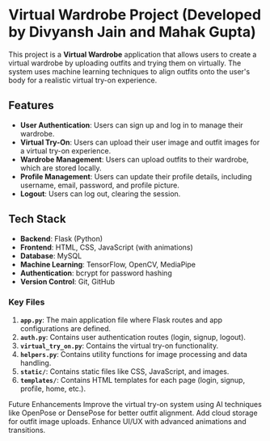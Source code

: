 # Virtual Wardrobe Project (Developed by Divyansh Jain and Mahak Gupta)

This project is a **Virtual Wardrobe** application that allows users to create a virtual wardrobe by uploading outfits and trying them on virtually. The system uses machine learning techniques to align outfits onto the user's body for a realistic virtual try-on experience.

## Features

- **User Authentication**: Users can sign up and log in to manage their wardrobe.
- **Virtual Try-On**: Users can upload their user image and outfit images for a virtual try-on experience.
- **Wardrobe Management**: Users can upload outfits to their wardrobe, which are stored locally.
- **Profile Management**: Users can update their profile details, including username, email, password, and profile picture.
- **Logout**: Users can log out, clearing the session.

## Tech Stack

- **Backend**: Flask (Python)
- **Frontend**: HTML, CSS, JavaScript (with animations)
- **Database**: MySQL
- **Machine Learning**: TensorFlow, OpenCV, MediaPipe
- **Authentication**: bcrypt for password hashing
- **Version Control**: Git, GitHub

### Key Files

1. **`app.py`**: The main application file where Flask routes and app configurations are defined.
2. **`auth.py`**: Contains user authentication routes (login, signup, logout).
3. **`virtual_try_on.py`**: Contains the virtual try-on functionality.
4. **`helpers.py`**: Contains utility functions for image processing and data handling.
5. **`static/`**: Contains static files like CSS, JavaScript, and images.
6. **`templates/`**: Contains HTML templates for each page (login, signup, profile, home, etc.).


Future Enhancements
Improve the virtual try-on system using AI techniques like OpenPose or DensePose for better outfit alignment.
Add cloud storage for outfit image uploads.
Enhance UI/UX with advanced animations and transitions.

